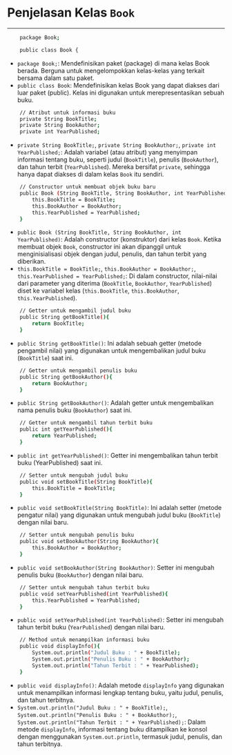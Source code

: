 # Penjelasan Kelas `Book`

----------------------------------------------------------------

```bash
    package Book;

    public class Book {
```

- `package Book;`: Mendefinisikan paket (package) di mana kelas Book berada. Berguna untuk mengelompokkan kelas-kelas yang terkait bersama dalam satu paket.
- `public class Book`: Mendefinisikan kelas Book yang dapat diakses dari luar paket (public). Kelas ini digunakan untuk merepresentasikan sebuah buku.

```bash
    // Atribut untuk informasi buku
    private String BookTitle;
    private String BookAuthor;
    private int YearPublished;
```

- `private String BookTitle;`, `private String BookAuthor;`, `private int YearPublished;`: Adalah variabel (atau atribut) yang menyimpan informasi tentang buku, seperti judul (`BookTitle`), penulis (`BookAuthor`), dan tahun terbit (`YearPublished`). Mereka bersifat `private`, sehingga hanya dapat diakses di dalam kelas `Book` itu sendiri.

```bash
    // Constructor untuk membuat objek buku baru
    public Book (String BookTitle, String BookAuthor, int YearPublished){
        this.BookTitle = BookTitle;
        this.BookAuthor = BookAuthor;
        this.YearPublished = YearPublished;
    }
```

- `public Book (String BookTitle, String BookAuthor, int YearPublished)`: Adalah constructor (konstruktor) dari kelas `Book`. Ketika membuat objek `Book`, constructor ini akan dipanggil untuk menginisialisasi objek dengan judul, penulis, dan tahun terbit yang diberikan.
- `this.BookTitle = BookTitle;`, `this.BookAuthor = BookAuthor;`, `this.YearPublished = YearPublished;`: Di dalam constructor, nilai-nilai dari parameter yang diterima (`BookTitle`, `BookAuthor`, `YearPublished`) diset ke variabel kelas (`this.BookTitle`, `this.BookAuthor`, `this.YearPublished`).

```bash
    // Getter untuk mengambil judul buku
    public String getBookTitle(){
        return BookTitle;
    }
```

- `public String getBookTitle()`: Ini adalah sebuah getter (metode pengambil nilai) yang digunakan untuk mengembalikan judul buku (`BookTitle`) saat ini.

```bash
    // Getter untuk mengambil penulis buku
    public String getBookAuthor(){
        return BookAuthor;
    }
```

- `public String getBookAuthor()`: Adalah getter untuk mengembalikan nama penulis buku (`BookAuthor`) saat ini.

```bash
    // Getter untuk mengambil tahun terbit buku
    public int getYearPublished(){
        return YearPublished;
    }
```

- `public int getYearPublished()`: Getter ini mengembalikan tahun terbit buku (YearPublished) saat ini.

```bash
    // Setter untuk mengubah judul buku
    public void setBookTitle(String BookTitle){
        this.BookTitle = BookTitle;
    }
```

- `public void setBookTitle(String BookTitle)`: Ini adalah setter (metode pengatur nilai) yang digunakan untuk mengubah judul buku (`BookTitle`) dengan nilai baru.

```bash
    // Setter untuk mengubah penulis buku
    public void setBookAuthor(String BookAuthor){
        this.BookAuthor = BookAuthor;
    }
```

- `public void setBookAuthor(String BookAuthor)`: Setter ini mengubah penulis buku (`BookAuthor`) dengan nilai baru.

```bash
    // Setter untuk mengubah tahun terbit buku
    public void setYearPublished(int YearPublished){
        this.YearPublished = YearPublished;
    }
```

- `public void setYearPublished(int YearPublished)`: Setter ini mengubah tahun terbit buku (`YearPublished`) dengan nilai baru.

```bash
    // Method untuk menampilkan informasi buku
    public void displayInfo(){
        System.out.println("Judul Buku : " + BookTitle);
        System.out.println("Penulis Buku : " + BookAuthor);
        System.out.println("Tahun Terbit : " + YearPublished);
    }
```

- `public void displayInfo()`: Adalah metode `displayInfo` yang digunakan untuk menampilkan informasi lengkap tentang buku, yaitu judul, penulis, dan tahun terbitnya.
- `System.out.println("Judul Buku : " + BookTitle);`, `System.out.println("Penulis Buku : " + BookAuthor);`, `System.out.println("Tahun Terbit : " + YearPublished);`: Dalam metode `displayInfo`, informasi tentang buku ditampilkan ke konsol dengan menggunakan `System.out.println`, termasuk judul, penulis, dan tahun terbitnya.
